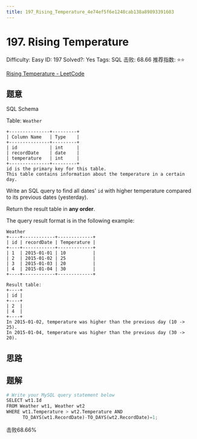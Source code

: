 ```yaml
---
title: 197_Rising_Temperature_4e74ef5f6e1248cab138a89893391603
---
```


# 197. Rising Temperature

Difficulty: Easy
ID: 197
Solved?: Yes
Tags: SQL
击败: 68.66
推荐指数: ⭐⭐

[Rising Temperature - LeetCode](https://leetcode.com/problems/rising-temperature/)

## 题意

SQL Schema

Table: `Weather`

```
+---------------+---------+
| Column Name   | Type    |
+---------------+---------+
| id            | int     |
| recordDate    | date    |
| temperature   | int     |
+---------------+---------+
id is the primary key for this table.
This table contains information about the temperature in a certain day.

```

Write an SQL query to find all dates' `id` with higher temperature compared to its previous dates (yesterday).

Return the result table in **any order**.

The query result format is in the following example:

```
Weather
+----+------------+-------------+
| id | recordDate | Temperature |
+----+------------+-------------+
| 1  | 2015-01-01 | 10          |
| 2  | 2015-01-02 | 25          |
| 3  | 2015-01-03 | 20          |
| 4  | 2015-01-04 | 30          |
+----+------------+-------------+

Result table:
+----+
| id |
+----+
| 2  |
| 4  |
+----+
In 2015-01-02, temperature was higher than the previous day (10 -> 25).
In 2015-01-04, temperature was higher than the previous day (30 -> 20).
```

## 思路

## 题解

```python
# Write your MySQL query statement below
SELECT wt1.Id 
FROM Weather wt1, Weather wt2
WHERE wt1.Temperature > wt2.Temperature AND 
      TO_DAYS(wt1.RecordDate)-TO_DAYS(wt2.RecordDate)=1;
```

击败68.66%